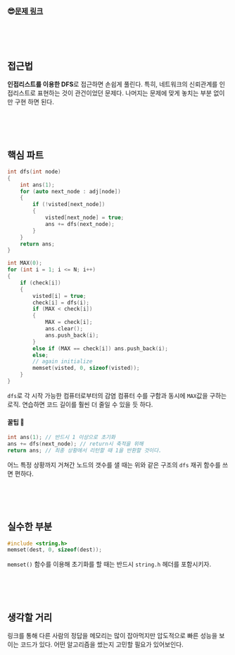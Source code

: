 

### &#128526;[문제 링크](https://www.acmicpc.net/problem/1325)

<br>

<br>

<br>

## 접근법

**인접리스트를 이용한 DFS**로 접근하면 손쉽게 풀린다. 특히, 네트워크의 신뢰관계를 인접리스트로 표현하는 것이 관건이었던 문제다. 나머지는 문제에 맞게 놓치는 부분 없이만 구현 하면 된다.

<br>

<br>

<br>

## 핵심 파트

```C++
int dfs(int node)
{
	int ans(1);
	for (auto next_node : adj[node])
	{
		if (!visted[next_node])
		{
			visted[next_node] = true;
			ans += dfs(next_node);
		}
	}
	return ans;
}
```

```c++
int MAX(0);
for (int i = 1; i <= N; i++)
{
    if (check[i])
    {
        visted[i] = true;
        check[i] = dfs(i);
        if (MAX < check[i])
        {
            MAX = check[i];
            ans.clear();
            ans.push_back(i);
        }
        else if (MAX == check[i]) ans.push_back(i);
        else;
        // again initialize
        memset(visted, 0, sizeof(visted));
    }
}	
```

`dfs`로 각 시작 가능한 컴퓨터로부터의 감염 컴퓨터 수를 구함과 동시에 `MAX`값을 구하는 로직. 연습하면 코드 길이를 훨씬 더 줄일 수 있을 듯 하다.

#### 꿀팁 &#128273;

```c++
int ans(1); // 반드시 1 이상으로 초기화
ans += dfs(next_node); // return시 축적을 위해
return ans; // 최종 상황에서 리턴할 때 1을 반환할 것이다.
```

어느 특정 상황까지 거쳐간 노드의 갯수를 샐 때는 위와 같은 구조의 `dfs` 재귀 함수를 쓰면 편하다.

<br>

<br>

<br>

## 실수한 부분

```c++
#include <string.h>
memset(dest, 0, sizeof(dest));
```

`memset()` 함수를 이용해 초기화를 할 때는 반드시 `string.h` 헤더를 포함시키자.

<br>

<br>

<br>

## 생각할 거리

링크를 통해 다른 사람의 정답을 메모리는 많이 잡아먹지만 압도적으로 빠른 성능을 보이는 코드가 있다. 어떤 알고리즘을 썼는지 고민할 필요가 있어보인다.

<br>

<br>

<br>